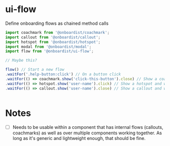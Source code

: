 # ui-flow
Define onboarding flows as chained method calls

```javascript
import coachmark from '@onboardist/coachmark';
import callout from '@onboardist/callout';
import hotspot from '@onboardist/hotspot';
import modal from '@onboardist/modal';
import flow from '@onboardist/ui-flow';

// Maybe this?

flow() // Start a new flow
.waitFor('.help-button:click') // On a button click
.waitFor(() => coachmark.show('click-this-button').close) // Show a coachmark and wait for it to be closed
.waitFor(() => hotspot.show('user-name').click) // Show a hotspot and wait for it to be clicked
.waitFor(() => callout.show('user-name').close) // Show a callout and wait for it to be closed



```

# Notes

* [ ] Needs to be usable within a component that has internal flows (callouts, coachmarks) as well as over multiple components working together. As long as it's generic and lightweight enough, that should be fine.
